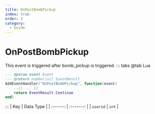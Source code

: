 ```yaml
---
title: OnPostBombPickup
index: true
order: 2
category:
  - Guide
---
```


# OnPostBombPickup
This event is triggered after bomb_pickup is triggered.
::: tabs
@tab Lua
```lua
--- @param event Event
--- @return number|nil EventResult
AddEventHandler("OnPostBombPickup", function(event)
    --[[ ... ]]
    return EventResult.Continue
end)
```

:::
|    Key   | Data Type |
| :------: | :-------: |
| `userid` |   `int`   |